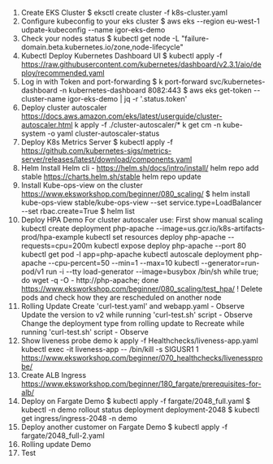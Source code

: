 1. Create EKS Cluster
    $ eksctl create cluster -f k8s-cluster.yaml 
2. Configure kubeconfig to your eks cluster
    $ aws eks --region eu-west-1 udpate-kubeconfig --name igor-eks-demo
3. Check your nodes status
    $ kubectl get node -L "failure-domain.beta.kubernetes.io/zone,node-lifecycle"
4. Kubectl Deploy Kubernetes Dashboard UI
    $ kubectl apply -f https://raw.githubusercontent.com/kubernetes/dashboard/v2.3.1/aio/deploy/recommended.yaml
5. Log in with Token and port-forwarding
    $ k port-forward svc/kubernetes-dashboard -n kubernetes-dashboard 8082:443
    $ aws eks get-token --cluster-name igor-eks-demo | jq -r '.status.token'
6. Deploy cluster autoscaler
    https://docs.aws.amazon.com/eks/latest/userguide/cluster-autoscaler.html
    k apply -f ./cluster-autoscaler/*
    k get cm -n kube-system -o yaml cluster-autoscaler-status
7. Deploy K8s Metrics Server
   $ kubectl apply -f https://github.com/kubernetes-sigs/metrics-server/releases/latest/download/components.yaml
8. Helm
   Install Helm cli - https://helm.sh/docs/intro/install/
   helm repo add stable https://charts.helm.sh/stable
   helm repo update
9. Install Kube-ops-view on the cluster
https://www.eksworkshop.com/beginner/080_scaling/
$ helm install kube-ops-view stable/kube-ops-view --set service.type=LoadBalancer --set rbac.create=True
$ helm list
10. Deploy HPA Demo
For cluster autoscaler use:
First show manual scaling
kubectl create deployment php-apache --image=us.gcr.io/k8s-artifacts-prod/hpa-example
kubectl set resources deploy php-apache --requests=cpu=200m
kubectl expose deploy php-apache --port 80
kubectl get pod -l app=php-apache
kubectl autoscale deployment php-apache --cpu-percent=50 --min=1 --max=10
kubectl --generator=run-pod/v1 run -i --tty load-generator --image=busybox /bin/sh
while true; do wget -q -O - http://php-apache; done
https://www.eksworkshop.com/beginner/080_scaling/test_hpa/
! Delete pods and check how they are rescheduled on another node
11. Rolling Update 
Create 'curl-test.yaml' and webapp.yaml  - Observe
Update the version to v2 while running 'curl-test.sh' script - Observe
Change the deployment type from rolling update to Recreate while running 'curl-test.sh' script - Observe
12. Show liveness probe demo
k apply -f Healthchecks/liveness-app.yaml
kubectl exec -it liveness-app -- /bin/kill -s SIGUSR1 1
https://www.eksworkshop.com/beginner/070_healthchecks/livenessprobe/
13. Create ALB Ingress
https://www.eksworkshop.com/beginner/180_fargate/prerequisites-for-alb/
14. Deploy on Fargate Demo
$ kubectl apply -f fargate/2048_full.yaml
$ kubectl -n demo rollout status deployment deployment-2048
$ kubectl get ingress/ingress-2048 -n demo
15. Deploy another customer on Fargate Demo 
$ kubectl apply -f fargate/2048_full-2.yaml
16. Rolling update Demo
17. Test


